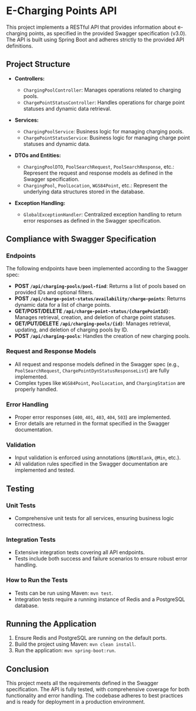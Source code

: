 # E-Charging Points API

This project implements a RESTful API that provides information about e-charging points, as specified in the provided Swagger specification (v3.0). The API is built using Spring Boot and adheres strictly to the provided API definitions.

## Project Structure

- **Controllers:**
    - `ChargingPoolController`: Manages operations related to charging pools.
    - `ChargePointStatusController`: Handles operations for charge point statuses and dynamic data retrieval.

- **Services:**
    - `ChargingPoolService`: Business logic for managing charging pools.
    - `ChargePointStatusService`: Business logic for managing charge point statuses and dynamic data.

- **DTOs and Entities:**
    - `ChargingPoolDTO`, `PoolSearchRequest`, `PoolSearchResponse`, etc.: Represent the request and response models as defined in the Swagger specification.
    - `ChargingPool`, `PoolLocation`, `WGS84Point`, etc.: Represent the underlying data structures stored in the database.

- **Exception Handling:**
    - `GlobalExceptionHandler`: Centralized exception handling to return error responses as defined in the Swagger specification.

## Compliance with Swagger Specification

### Endpoints
The following endpoints have been implemented according to the Swagger spec:

- **POST `/api/charging-pools/pool-find`**: Returns a list of pools based on provided IDs and optional filters.
- **POST `/api/charge-point-status/availability/charge-points`**: Returns dynamic data for a list of charge points.
- **GET/POST/DELETE `/api/charge-point-status/{chargePointId}`**: Manages retrieval, creation, and deletion of charge point statuses.
- **GET/PUT/DELETE `/api/charging-pools/{id}`**: Manages retrieval, updating, and deletion of charging pools by ID.
- **POST `/api/charging-pools`**: Handles the creation of new charging pools.

### Request and Response Models
- All request and response models defined in the Swagger spec (e.g., `PoolSearchRequest`, `ChargePointDynStatusResponseList`) are fully implemented.
- Complex types like `WGS84Point`, `PoolLocation`, and `ChargingStation` are properly handled.

### Error Handling
- Proper error responses (`400`, `401`, `403`, `404`, `503`) are implemented.
- Error details are returned in the format specified in the Swagger documentation.

### Validation
- Input validation is enforced using annotations (`@NotBlank`, `@Min`, etc.).
- All validation rules specified in the Swagger documentation are implemented and tested.

## Testing

### Unit Tests
- Comprehensive unit tests for all services, ensuring business logic correctness.

### Integration Tests
- Extensive integration tests covering all API endpoints.
- Tests include both success and failure scenarios to ensure robust error handling.

### How to Run the Tests
- Tests can be run using Maven: `mvn test`.
- Integration tests require a running instance of Redis and a PostgreSQL database.

## Running the Application

1. Ensure Redis and PostgreSQL are running on the default ports.
2. Build the project using Maven: `mvn clean install`.
3. Run the application: `mvn spring-boot:run`.

## Conclusion

This project meets all the requirements defined in the Swagger specification. The API is fully tested, with comprehensive coverage for both functionality and error handling. The codebase adheres to best practices and is ready for deployment in a production environment.